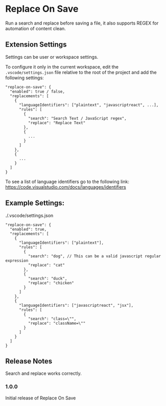# Replace On Save

Run a search and replace before saving a file, it also supports REGEX for automation of content clean.

## Extension Settings

Settings can be user or workspace settings.

To configure it only in the current workspace, edit the `.vscode/settings.json` file relative to the root of the project and add the following settings:

```
"replace-on-save": {
  "enabled": true / false,
  "replacements": [
    {
      "languageIdentifiers": ["plaintext", "javascriptreact", ...],
      "rules": [
        {
          "search": "Search Text / JavaScript regex",
          "replace": "Replace Text"
        },
        {
          ...
        }
      ]
    },
    {
      ...
    }
  ]
}
```

To see a list of language identifiers go to the following link:
https://code.visualstudio.com/docs/languages/identifiers

## Example Settings:

./.vscode/settings.json

```
"replace-on-save": {
  "enabled": true,
  "replacements": [
    {
      "languageIdentifiers": ["plaintext"],
      "rules": [
        {
          "search": "dog", // This can be a valid javascript regular expression
          "replace": "cat"
        },
        {
          "search": "duck",
          "replace": "chicken"
        }
      ]
    },
    {
      "languageIdentifiers": ["javascriptreact", "jsx"],
      "rules": [
        {
          "search": "class=\"",
          "replace": "className=\""
        }
      ]
    }
  ]
}
```

## Release Notes

Search and replace works correctly.

### 1.0.0

Initial release of Replace On Save
